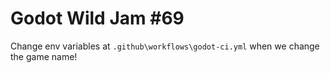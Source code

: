 # Godot Wild Jam #69

Change env variables at `.github\workflows\godot-ci.yml` when we change the game name!
